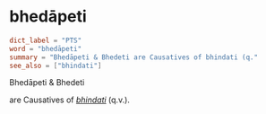 # bhedāpeti

``` toml
dict_label = "PTS"
word = "bhedāpeti"
summary = "Bhedāpeti & Bhedeti are Causatives of bhindati (q."
see_also = ["bhindati"]
```

Bhedāpeti & Bhedeti

are Causatives of *[bhindati](bhindati.md)* (q.v.).

